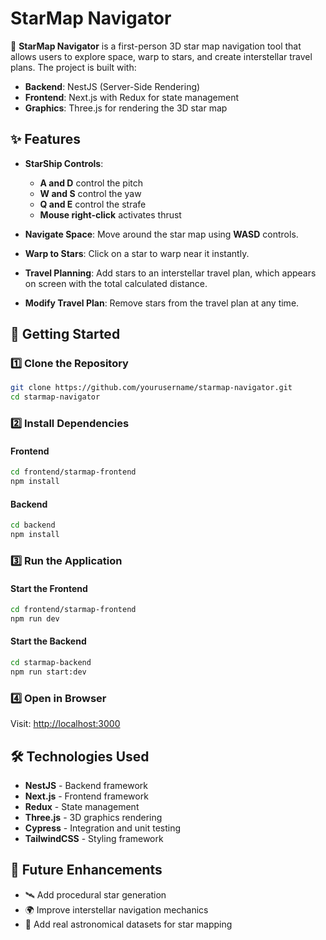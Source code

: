 # StarMap Navigator

🚀 **StarMap Navigator** is a first-person 3D star map navigation tool that allows users to explore space, warp to stars, and create interstellar travel plans. The project is built with:

- **Backend**: NestJS (Server-Side Rendering)
- **Frontend**: Next.js with Redux for state management
- **Graphics**: Three.js for rendering the 3D star map

## ✨ Features

- **StarShip Controls**:
  - **A and D** control the pitch
  - **W and S** control the yaw
  - **Q and E** control the strafe
  - **Mouse right-click** activates thrust

- **Navigate Space**: Move around the star map using **WASD** controls.
- **Warp to Stars**: Click on a star to warp near it instantly.
- **Travel Planning**: Add stars to an interstellar travel plan, which appears on screen with the total calculated distance.
- **Modify Travel Plan**: Remove stars from the travel plan at any time.

## 🚀 Getting Started

### 1️⃣ Clone the Repository

```sh
git clone https://github.com/yourusername/starmap-navigator.git
cd starmap-navigator
```

### 2️⃣ Install Dependencies

#### Frontend
```sh
cd frontend/starmap-frontend
npm install
```

#### Backend
```sh
cd backend
npm install
```

### 3️⃣ Run the Application

#### Start the Frontend
```sh
cd frontend/starmap-frontend
npm run dev
```

#### Start the Backend
```sh
cd starmap-backend
npm run start:dev
```

### 4️⃣ Open in Browser

Visit: [http://localhost:3000](http://localhost:3000)

## 🛠️ Technologies Used

- **NestJS** - Backend framework
- **Next.js** - Frontend framework
- **Redux** - State management
- **Three.js** - 3D graphics rendering
- **Cypress** - Integration and unit testing
- **TailwindCSS** - Styling framework

## 🎯 Future Enhancements
- 🛰️ Add procedural star generation
- 🌍 Improve interstellar navigation mechanics
- 📡 Add real astronomical datasets for star mapping
